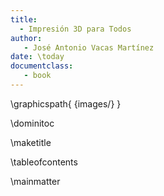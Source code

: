 ```yaml
---
title:
  - Impresión 3D para Todos
author:
   - José Antonio Vacas Martínez
date: \today
documentclass:
   - book
---
```

\graphicspath{ {images/} }


\dominitoc

\maketitle

\tableofcontents

\mainmatter
